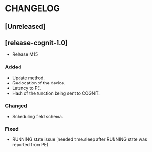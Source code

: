 # CHANGELOG

## [Unreleased]

## [release-cognit-1.0]
- Release M15.

### Added
- Update method.
- Geolocation of the device.
- Latency to PE.
- Hash of the function being sent to COGNIT.
### Changed
- Scheduling field schema.
### Fixed
- RUNNING state issue (needed time.sleep after RUNNING state was reported from PE)
